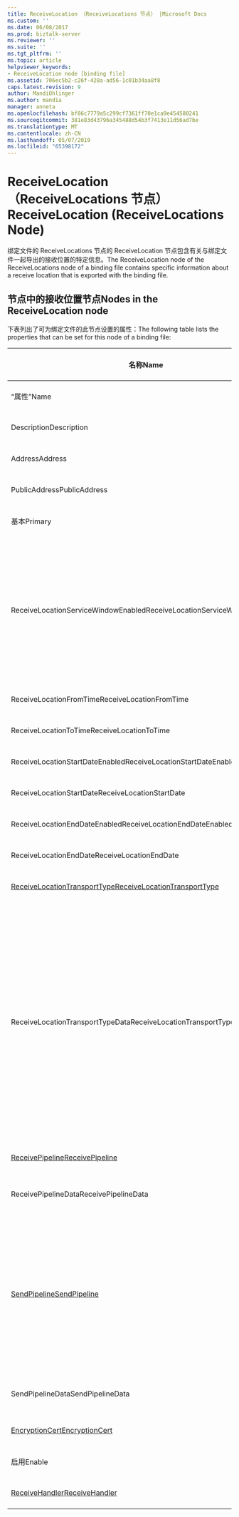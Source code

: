 ```yaml
---
title: ReceiveLocation （ReceiveLocations 节点） |Microsoft Docs
ms.custom: ''
ms.date: 06/08/2017
ms.prod: biztalk-server
ms.reviewer: ''
ms.suite: ''
ms.tgt_pltfrm: ''
ms.topic: article
helpviewer_keywords:
- ReceiveLocation node [binding file]
ms.assetid: 706ec5b2-c26f-428a-ad56-1c01b34aa8f8
caps.latest.revision: 9
author: MandiOhlinger
ms.author: mandia
manager: anneta
ms.openlocfilehash: bf86c7779a5c299cf7361ff70e1ca9e454580241
ms.sourcegitcommit: 381e83d43796a345488d54b3f7413e11d56ad7be
ms.translationtype: MT
ms.contentlocale: zh-CN
ms.lasthandoff: 05/07/2019
ms.locfileid: "65398172"
---
```

# <a name="receivelocation-receivelocations-node"></a><span data-ttu-id="7e827-102">ReceiveLocation （ReceiveLocations 节点）</span><span class="sxs-lookup"><span data-stu-id="7e827-102">ReceiveLocation (ReceiveLocations Node)</span></span>
<span data-ttu-id="7e827-103">绑定文件的 ReceiveLocations 节点的 ReceiveLocation 节点包含有关与绑定文件一起导出的接收位置的特定信息。</span><span class="sxs-lookup"><span data-stu-id="7e827-103">The ReceiveLocation node of the ReceiveLocations node of a binding file contains specific information about a receive location that is exported with the binding file.</span></span>  

## <a name="nodes-in-the-receivelocation-node"></a><span data-ttu-id="7e827-104">节点中的接收位置节点</span><span class="sxs-lookup"><span data-stu-id="7e827-104">Nodes in the ReceiveLocation node</span></span>  
 <span data-ttu-id="7e827-105">下表列出了可为绑定文件的此节点设置的属性：</span><span class="sxs-lookup"><span data-stu-id="7e827-105">The following table lists the properties that can be set for this node of a binding file:</span></span>  


|                                           <span data-ttu-id="7e827-106">**名称**</span><span class="sxs-lookup"><span data-stu-id="7e827-106">**Name**</span></span>                                           | <span data-ttu-id="7e827-107">**节点类型**</span><span class="sxs-lookup"><span data-stu-id="7e827-107">**Node Type**</span></span> |          <span data-ttu-id="7e827-108">**数据类型**</span><span class="sxs-lookup"><span data-stu-id="7e827-108">**Data Type**</span></span>          |                                                                                                                                                                                                       <span data-ttu-id="7e827-109">**说明**</span><span class="sxs-lookup"><span data-stu-id="7e827-109">**Description**</span></span>                                                                                                                                                                                                        | <span data-ttu-id="7e827-110">**限制**</span><span class="sxs-lookup"><span data-stu-id="7e827-110">**Restrictions**</span></span> |                                                                                                                         <span data-ttu-id="7e827-111">**注释**</span><span class="sxs-lookup"><span data-stu-id="7e827-111">**Comments**</span></span>                                                                                                                          |
|----------------------------------------------------------------------------------------------|---------------|---------------------------------|------------------------------------------------------------------------------------------------------------------------------------------------------------------------------------------------------------------------------------------------------------------------------------------------------------------------------------------------------------------------------------------------------------------------------|------------------|---------------------------------------------------------------------------------------------------------------------------------------------------------------------------------------------------------------------------------------------------------------|
|                                             <span data-ttu-id="7e827-112">“属性”</span><span class="sxs-lookup"><span data-stu-id="7e827-112">Name</span></span>                                             |   <span data-ttu-id="7e827-113">特性</span><span class="sxs-lookup"><span data-stu-id="7e827-113">Attribute</span></span>   |            <span data-ttu-id="7e827-114">xs:string</span><span class="sxs-lookup"><span data-stu-id="7e827-114">xs:string</span></span>            |                                                                                                                                                                                         <span data-ttu-id="7e827-115">指定接收位置的名称。</span><span class="sxs-lookup"><span data-stu-id="7e827-115">Specifies the name of the receive location.</span></span>                                                                                                                                                                                          |   <span data-ttu-id="7e827-116">可选</span><span class="sxs-lookup"><span data-stu-id="7e827-116">Not required</span></span>   |                                                                                                                     <span data-ttu-id="7e827-117">默认值：空</span><span class="sxs-lookup"><span data-stu-id="7e827-117">Default value: empty</span></span>                                                                                                                      |
|                                         <span data-ttu-id="7e827-118">Description</span><span class="sxs-lookup"><span data-stu-id="7e827-118">Description</span></span>                                          |    <span data-ttu-id="7e827-119">元素</span><span class="sxs-lookup"><span data-stu-id="7e827-119">Element</span></span>    |            <span data-ttu-id="7e827-120">xs:string</span><span class="sxs-lookup"><span data-stu-id="7e827-120">xs:string</span></span>            |                                                                                                                                                                                      <span data-ttu-id="7e827-121">指定接收位置的说明。</span><span class="sxs-lookup"><span data-stu-id="7e827-121">Specifies a description for the receive location.</span></span>                                                                                                                                                                                       |     <span data-ttu-id="7e827-122">Required</span><span class="sxs-lookup"><span data-stu-id="7e827-122">Required</span></span>     |                                                                                                                     <span data-ttu-id="7e827-123">默认值：空</span><span class="sxs-lookup"><span data-stu-id="7e827-123">Default value: empty</span></span>                                                                                                                      |
|                                           <span data-ttu-id="7e827-124">Address</span><span class="sxs-lookup"><span data-stu-id="7e827-124">Address</span></span>                                            |    <span data-ttu-id="7e827-125">元素</span><span class="sxs-lookup"><span data-stu-id="7e827-125">Element</span></span>    |            <span data-ttu-id="7e827-126">xs:string</span><span class="sxs-lookup"><span data-stu-id="7e827-126">xs:string</span></span>            |                                                                                                                                                                                        <span data-ttu-id="7e827-127">指定接收位置的地址。</span><span class="sxs-lookup"><span data-stu-id="7e827-127">Specifies the address of the receive location.</span></span>                                                                                                                                                                                        |     <span data-ttu-id="7e827-128">Required</span><span class="sxs-lookup"><span data-stu-id="7e827-128">Required</span></span>     |                                                                                                                     <span data-ttu-id="7e827-129">默认值：空</span><span class="sxs-lookup"><span data-stu-id="7e827-129">Default value: empty</span></span>                                                                                                                      |
|                                        <span data-ttu-id="7e827-130">PublicAddress</span><span class="sxs-lookup"><span data-stu-id="7e827-130">PublicAddress</span></span>                                         |    <span data-ttu-id="7e827-131">元素</span><span class="sxs-lookup"><span data-stu-id="7e827-131">Element</span></span>    |            <span data-ttu-id="7e827-132">xs:string</span><span class="sxs-lookup"><span data-stu-id="7e827-132">xs:string</span></span>            |                                                                                                                                                                                    <span data-ttu-id="7e827-133">指定接收位置的公用地址。</span><span class="sxs-lookup"><span data-stu-id="7e827-133">Specifies the public address of the receive location.</span></span>                                                                                                                                                                                     |   <span data-ttu-id="7e827-134">可选</span><span class="sxs-lookup"><span data-stu-id="7e827-134">Not required</span></span>   |                                                                                                                     <span data-ttu-id="7e827-135">默认值：空</span><span class="sxs-lookup"><span data-stu-id="7e827-135">Default value: empty</span></span>                                                                                                                      |
|                                           <span data-ttu-id="7e827-136">基本</span><span class="sxs-lookup"><span data-stu-id="7e827-136">Primary</span></span>                                            |    <span data-ttu-id="7e827-137">元素</span><span class="sxs-lookup"><span data-stu-id="7e827-137">Element</span></span>    |           <span data-ttu-id="7e827-138">xs:boolean</span><span class="sxs-lookup"><span data-stu-id="7e827-138">xs:boolean</span></span>            |                                                                                                                                                                                      <span data-ttu-id="7e827-139">指定是否为主接收位置。</span><span class="sxs-lookup"><span data-stu-id="7e827-139">Specifies whether the receive location is primary.</span></span>                                                                                                                                                                                      |     <span data-ttu-id="7e827-140">Required</span><span class="sxs-lookup"><span data-stu-id="7e827-140">Required</span></span>     |                                                                                                                      <span data-ttu-id="7e827-141">默认值：无</span><span class="sxs-lookup"><span data-stu-id="7e827-141">Default value: none</span></span>                                                                                                                      |
|                             <span data-ttu-id="7e827-142">ReceiveLocationServiceWindowEnabled</span><span class="sxs-lookup"><span data-stu-id="7e827-142">ReceiveLocationServiceWindowEnabled</span></span>                              |    <span data-ttu-id="7e827-143">元素</span><span class="sxs-lookup"><span data-stu-id="7e827-143">Element</span></span>    |           <span data-ttu-id="7e827-144">xs:boolean</span><span class="sxs-lookup"><span data-stu-id="7e827-144">xs:boolean</span></span>            |                                                                                                                                                                                       <span data-ttu-id="7e827-145">指定是否启用服务时段。</span><span class="sxs-lookup"><span data-stu-id="7e827-145">Specifies whether the service window is enabled.</span></span>                                                                                                                                                                                       |     <span data-ttu-id="7e827-146">Required</span><span class="sxs-lookup"><span data-stu-id="7e827-146">Required</span></span>     |                                                                       <span data-ttu-id="7e827-147">默认值：无</span><span class="sxs-lookup"><span data-stu-id="7e827-147">Default value: none</span></span><br /><br /> <span data-ttu-id="7e827-148">指定 **，则返回 true**如果已启用服务时段; 否则，请指定**false。**</span><span class="sxs-lookup"><span data-stu-id="7e827-148">Specify **true** if the service window is enabled; otherwise, specify **false.**</span></span>                                                                        |
|                                   <span data-ttu-id="7e827-149">ReceiveLocationFromTime</span><span class="sxs-lookup"><span data-stu-id="7e827-149">ReceiveLocationFromTime</span></span>                                    |    <span data-ttu-id="7e827-150">元素</span><span class="sxs-lookup"><span data-stu-id="7e827-150">Element</span></span>    |           <span data-ttu-id="7e827-151">xs:dateTime</span><span class="sxs-lookup"><span data-stu-id="7e827-151">xs:dateTime</span></span>           |                                                                                                                                                                                       <span data-ttu-id="7e827-152">指定服务时段的开始时间。</span><span class="sxs-lookup"><span data-stu-id="7e827-152">Specifies the start time of the service window.</span></span>                                                                                                                                                                                        |     <span data-ttu-id="7e827-153">Required</span><span class="sxs-lookup"><span data-stu-id="7e827-153">Required</span></span>     |                                                                                                                      <span data-ttu-id="7e827-154">默认值：无</span><span class="sxs-lookup"><span data-stu-id="7e827-154">Default value: none</span></span>                                                                                                                      |
|                                    <span data-ttu-id="7e827-155">ReceiveLocationToTime</span><span class="sxs-lookup"><span data-stu-id="7e827-155">ReceiveLocationToTime</span></span>                                     |    <span data-ttu-id="7e827-156">元素</span><span class="sxs-lookup"><span data-stu-id="7e827-156">Element</span></span>    |           <span data-ttu-id="7e827-157">xs:dateTime</span><span class="sxs-lookup"><span data-stu-id="7e827-157">xs:dateTime</span></span>           |                                                                                                                                                                                        <span data-ttu-id="7e827-158">指定服务时段的结束时间。</span><span class="sxs-lookup"><span data-stu-id="7e827-158">Specifies the end time of the service window.</span></span>                                                                                                                                                                                         |     <span data-ttu-id="7e827-159">Required</span><span class="sxs-lookup"><span data-stu-id="7e827-159">Required</span></span>     |                                                                                                                      <span data-ttu-id="7e827-160">默认值：无</span><span class="sxs-lookup"><span data-stu-id="7e827-160">Default value: none</span></span>                                                                                                                      |
|                               <span data-ttu-id="7e827-161">ReceiveLocationStartDateEnabled</span><span class="sxs-lookup"><span data-stu-id="7e827-161">ReceiveLocationStartDateEnabled</span></span>                                |    <span data-ttu-id="7e827-162">元素</span><span class="sxs-lookup"><span data-stu-id="7e827-162">Element</span></span>    |           <span data-ttu-id="7e827-163">xs:boolean</span><span class="sxs-lookup"><span data-stu-id="7e827-163">xs:boolean</span></span>            |                                                                                                                                                                             <span data-ttu-id="7e827-164">指定是否启用服务时段的开始日期。</span><span class="sxs-lookup"><span data-stu-id="7e827-164">Specifies whether the start date for the service window is enabled.</span></span>                                                                                                                                                                              |     <span data-ttu-id="7e827-165">Required</span><span class="sxs-lookup"><span data-stu-id="7e827-165">Required</span></span>     |                                                                                                                      <span data-ttu-id="7e827-166">默认值：无</span><span class="sxs-lookup"><span data-stu-id="7e827-166">Default value: none</span></span>                                                                                                                      |
|                                   <span data-ttu-id="7e827-167">ReceiveLocationStartDate</span><span class="sxs-lookup"><span data-stu-id="7e827-167">ReceiveLocationStartDate</span></span>                                   |    <span data-ttu-id="7e827-168">元素</span><span class="sxs-lookup"><span data-stu-id="7e827-168">Element</span></span>    |           <span data-ttu-id="7e827-169">xs:dateTime</span><span class="sxs-lookup"><span data-stu-id="7e827-169">xs:dateTime</span></span>           |                                                                                                                                                                                       <span data-ttu-id="7e827-170">指定服务时段的开始日期。</span><span class="sxs-lookup"><span data-stu-id="7e827-170">Specifies the start date of the service window.</span></span>                                                                                                                                                                                        |     <span data-ttu-id="7e827-171">Required</span><span class="sxs-lookup"><span data-stu-id="7e827-171">Required</span></span>     |                                                                                                                      <span data-ttu-id="7e827-172">默认值：无</span><span class="sxs-lookup"><span data-stu-id="7e827-172">Default value: none</span></span>                                                                                                                      |
|                                <span data-ttu-id="7e827-173">ReceiveLocationEndDateEnabled</span><span class="sxs-lookup"><span data-stu-id="7e827-173">ReceiveLocationEndDateEnabled</span></span>                                 |    <span data-ttu-id="7e827-174">元素</span><span class="sxs-lookup"><span data-stu-id="7e827-174">Element</span></span>    |           <span data-ttu-id="7e827-175">xs:boolean</span><span class="sxs-lookup"><span data-stu-id="7e827-175">xs:boolean</span></span>            |                                                                                                                                                                              <span data-ttu-id="7e827-176">指定是否启用服务时段的结束日期。</span><span class="sxs-lookup"><span data-stu-id="7e827-176">Specifies whether the end date for the service window is enabled.</span></span>                                                                                                                                                                               |     <span data-ttu-id="7e827-177">Required</span><span class="sxs-lookup"><span data-stu-id="7e827-177">Required</span></span>     |                                                                                                                      <span data-ttu-id="7e827-178">默认值：无</span><span class="sxs-lookup"><span data-stu-id="7e827-178">Default value: none</span></span>                                                                                                                      |
|                                    <span data-ttu-id="7e827-179">ReceiveLocationEndDate</span><span class="sxs-lookup"><span data-stu-id="7e827-179">ReceiveLocationEndDate</span></span>                                    |    <span data-ttu-id="7e827-180">元素</span><span class="sxs-lookup"><span data-stu-id="7e827-180">Element</span></span>    |           <span data-ttu-id="7e827-181">xs:dateTime</span><span class="sxs-lookup"><span data-stu-id="7e827-181">xs:dateTime</span></span>           |                                                                                                                                                                                        <span data-ttu-id="7e827-182">指定服务时段的结束日期。</span><span class="sxs-lookup"><span data-stu-id="7e827-182">Specifies the end date of the service window.</span></span>                                                                                                                                                                                         |     <span data-ttu-id="7e827-183">Required</span><span class="sxs-lookup"><span data-stu-id="7e827-183">Required</span></span>     |                                                                                                                      <span data-ttu-id="7e827-184">默认值：无</span><span class="sxs-lookup"><span data-stu-id="7e827-184">Default value: none</span></span>                                                                                                                      |
| [<span data-ttu-id="7e827-185">ReceiveLocationTransportType</span><span class="sxs-lookup"><span data-stu-id="7e827-185">ReceiveLocationTransportType</span></span>](../core/receivelocationtransporttype-receivelocation-node.md) |    <span data-ttu-id="7e827-186">录制</span><span class="sxs-lookup"><span data-stu-id="7e827-186">Record</span></span>     |   <span data-ttu-id="7e827-187">ProtocolType (ComplexType)</span><span class="sxs-lookup"><span data-stu-id="7e827-187">ProtocolType (ComplexType)</span></span>    |                                                                                                                                                                                    <span data-ttu-id="7e827-188">为此接收位置指定的传输类型</span><span class="sxs-lookup"><span data-stu-id="7e827-188">Specifies the transport type for this receive location</span></span>                                                                                                                                                                                    |     <span data-ttu-id="7e827-189">Required</span><span class="sxs-lookup"><span data-stu-id="7e827-189">Required</span></span>     |                                                                                                                      <span data-ttu-id="7e827-190">默认值：无</span><span class="sxs-lookup"><span data-stu-id="7e827-190">Default value: none</span></span>                                                                                                                      |
|                               <span data-ttu-id="7e827-191">ReceiveLocationTransportTypeData</span><span class="sxs-lookup"><span data-stu-id="7e827-191">ReceiveLocationTransportTypeData</span></span>                               |    <span data-ttu-id="7e827-192">元素</span><span class="sxs-lookup"><span data-stu-id="7e827-192">Element</span></span>    |            <span data-ttu-id="7e827-193">xs:string</span><span class="sxs-lookup"><span data-stu-id="7e827-193">xs:string</span></span>            |                                                                                                                                                                              <span data-ttu-id="7e827-194">指定接收位置的传输类型属性。</span><span class="sxs-lookup"><span data-stu-id="7e827-194">Specifies the transport type properties for the receive location.</span></span>                                                                                                                                                                               |   <span data-ttu-id="7e827-195">可选</span><span class="sxs-lookup"><span data-stu-id="7e827-195">Not required</span></span>   | <span data-ttu-id="7e827-196">默认值：空</span><span class="sxs-lookup"><span data-stu-id="7e827-196">Default value: empty</span></span><br /><br /> <span data-ttu-id="7e827-197">请参阅[集成的 BizTalk 适配器的配置属性](../core/configuration-properties-for-integrated-biztalk-adapters.md)适配器可以存储在此字符串中的属性有关的特定信息。</span><span class="sxs-lookup"><span data-stu-id="7e827-197">See [Configuration Properties for Integrated BizTalk Adapters](../core/configuration-properties-for-integrated-biztalk-adapters.md) for adapter specific information about the properties that can be stored in this string.</span></span> |
|              [<span data-ttu-id="7e827-198">ReceivePipeline</span><span class="sxs-lookup"><span data-stu-id="7e827-198">ReceivePipeline</span></span>](../core/receivepipeline-receivelocation-node.md)              |    <span data-ttu-id="7e827-199">录制</span><span class="sxs-lookup"><span data-stu-id="7e827-199">Record</span></span>     |    <span data-ttu-id="7e827-200">PipelineRef (ComplexType)</span><span class="sxs-lookup"><span data-stu-id="7e827-200">PipelineRef (ComplexType)</span></span>    |                                                                                                                                                                                   <span data-ttu-id="7e827-201">指定接收位置的接收管道。</span><span class="sxs-lookup"><span data-stu-id="7e827-201">Specifies the receive pipeline for the receive location.</span></span>                                                                                                                                                                                   |     <span data-ttu-id="7e827-202">Required</span><span class="sxs-lookup"><span data-stu-id="7e827-202">Required</span></span>     |                                                                                                                      <span data-ttu-id="7e827-203">默认值：无</span><span class="sxs-lookup"><span data-stu-id="7e827-203">Default value: none</span></span>                                                                                                                      |
|                                     <span data-ttu-id="7e827-204">ReceivePipelineData</span><span class="sxs-lookup"><span data-stu-id="7e827-204">ReceivePipelineData</span></span>                                      |    <span data-ttu-id="7e827-205">元素</span><span class="sxs-lookup"><span data-stu-id="7e827-205">Element</span></span>    |            <span data-ttu-id="7e827-206">xs:string</span><span class="sxs-lookup"><span data-stu-id="7e827-206">xs:string</span></span>            |                                                                                                                                                             <span data-ttu-id="7e827-207">指定特定于用于此接收位置的接收管道的自定义配置。</span><span class="sxs-lookup"><span data-stu-id="7e827-207">Specifies the custom configuration specific to the receive pipeline used for this receive location.</span></span>                                                                                                                                                              |     <span data-ttu-id="7e827-208">Required</span><span class="sxs-lookup"><span data-stu-id="7e827-208">Required</span></span>     |                                                                                                                     <span data-ttu-id="7e827-209">默认值：空</span><span class="sxs-lookup"><span data-stu-id="7e827-209">Default value: empty</span></span>                                                                                                                      |
|                 [<span data-ttu-id="7e827-210">SendPipeline</span><span class="sxs-lookup"><span data-stu-id="7e827-210">SendPipeline</span></span>](../core/sendpipeline-receivelocation-node.md)                 |    <span data-ttu-id="7e827-211">录制</span><span class="sxs-lookup"><span data-stu-id="7e827-211">Record</span></span>     |    <span data-ttu-id="7e827-212">PipelineRef (ComplexType)</span><span class="sxs-lookup"><span data-stu-id="7e827-212">PipelineRef (ComplexType)</span></span>    | <span data-ttu-id="7e827-213">指定了两个双向接收位置发送管道。</span><span class="sxs-lookup"><span data-stu-id="7e827-213">Specifies the send pipeline for a two way receive location.</span></span> <span data-ttu-id="7e827-214">**注意：** 在[!INCLUDE[btsBizTalkServerNoVersion](../includes/btsbiztalkservernoversion-md.md)]发送管道双向接收所指定的接收位置，而不是在接收端口。</span><span class="sxs-lookup"><span data-stu-id="7e827-214">**Note:**  In [!INCLUDE[btsBizTalkServerNoVersion](../includes/btsbiztalkservernoversion-md.md)] send pipelines for two-way receives are specified at the receive location rather than at the receive port.</span></span> <span data-ttu-id="7e827-215">除非另行指定绑定文件中，则接收位置将自动继承其所属的接收端口的发送管道。</span><span class="sxs-lookup"><span data-stu-id="7e827-215">Unless otherwise specified in the binding file, a receive location will automatically inherit the send pipeline from the receive port it belongs to.</span></span> |     <span data-ttu-id="7e827-216">Required</span><span class="sxs-lookup"><span data-stu-id="7e827-216">Required</span></span>     |                                                                                                                      <span data-ttu-id="7e827-217">默认值：无</span><span class="sxs-lookup"><span data-stu-id="7e827-217">Default value: none</span></span>                                                                                                                      |
|                                       <span data-ttu-id="7e827-218">SendPipelineData</span><span class="sxs-lookup"><span data-stu-id="7e827-218">SendPipelineData</span></span>                                       |    <span data-ttu-id="7e827-219">元素</span><span class="sxs-lookup"><span data-stu-id="7e827-219">Element</span></span>    |            <span data-ttu-id="7e827-220">xs:string</span><span class="sxs-lookup"><span data-stu-id="7e827-220">xs:string</span></span>            |                                                                                                                                                               <span data-ttu-id="7e827-221">指定特定于此使用的发送管道的自定义配置接收位置。</span><span class="sxs-lookup"><span data-stu-id="7e827-221">Specifies the custom configuration specific to the send pipeline used for this receive location.</span></span>                                                                                                                                                               |     <span data-ttu-id="7e827-222">Required</span><span class="sxs-lookup"><span data-stu-id="7e827-222">Required</span></span>     |                                                                                                                     <span data-ttu-id="7e827-223">默认值：空</span><span class="sxs-lookup"><span data-stu-id="7e827-223">Default value: empty</span></span>                                                                                                                      |
|               [<span data-ttu-id="7e827-224">EncryptionCert</span><span class="sxs-lookup"><span data-stu-id="7e827-224">EncryptionCert</span></span>](../core/encryptioncert-receivelocation-node.md)               |    <span data-ttu-id="7e827-225">录制</span><span class="sxs-lookup"><span data-stu-id="7e827-225">Record</span></span>     |  <span data-ttu-id="7e827-226">CertificateInfo (ComplexType)</span><span class="sxs-lookup"><span data-stu-id="7e827-226">CertificateInfo (ComplexType)</span></span>  |                                                                                                                                                                          <span data-ttu-id="7e827-227">指定与接收位置关联的加密证书。</span><span class="sxs-lookup"><span data-stu-id="7e827-227">Specifies the encryption certificate associated with the receive location.</span></span>                                                                                                                                                                          |   <span data-ttu-id="7e827-228">可选</span><span class="sxs-lookup"><span data-stu-id="7e827-228">Not required</span></span>   |                                                                                                                      <span data-ttu-id="7e827-229">默认值：无</span><span class="sxs-lookup"><span data-stu-id="7e827-229">Default value: none</span></span>                                                                                                                      |
|                                            <span data-ttu-id="7e827-230">启用</span><span class="sxs-lookup"><span data-stu-id="7e827-230">Enable</span></span>                                            |    <span data-ttu-id="7e827-231">元素</span><span class="sxs-lookup"><span data-stu-id="7e827-231">Element</span></span>    |           <span data-ttu-id="7e827-232">xs:boolean</span><span class="sxs-lookup"><span data-stu-id="7e827-232">xs:boolean</span></span>            |                                                                                                                                                                                  <span data-ttu-id="7e827-233">指定是否启用接收位置。</span><span class="sxs-lookup"><span data-stu-id="7e827-233">Specifies whether the receive location is enabled or not.</span></span>                                                                                                                                                                                   |     <span data-ttu-id="7e827-234">Required</span><span class="sxs-lookup"><span data-stu-id="7e827-234">Required</span></span>     |                                                                                                                      <span data-ttu-id="7e827-235">默认值：无</span><span class="sxs-lookup"><span data-stu-id="7e827-235">Default value: none</span></span>                                                                                                                      |
|               [<span data-ttu-id="7e827-236">ReceiveHandler</span><span class="sxs-lookup"><span data-stu-id="7e827-236">ReceiveHandler</span></span>](../core/receivehandler-receivelocation-node.md)               |    <span data-ttu-id="7e827-237">录制</span><span class="sxs-lookup"><span data-stu-id="7e827-237">Record</span></span>     | <span data-ttu-id="7e827-238">ReceiveHandlerRef (ComplexType)</span><span class="sxs-lookup"><span data-stu-id="7e827-238">ReceiveHandlerRef (ComplexType)</span></span> |                                                                                                                                                                               <span data-ttu-id="7e827-239">指定要用于此接收位置的接收处理程序。</span><span class="sxs-lookup"><span data-stu-id="7e827-239">Specifies the receive handler to use for this receive location.</span></span>                                                                                                                                                                                |   <span data-ttu-id="7e827-240">可选</span><span class="sxs-lookup"><span data-stu-id="7e827-240">Not required</span></span>   |                                                                                                                      <span data-ttu-id="7e827-241">默认值：无</span><span class="sxs-lookup"><span data-stu-id="7e827-241">Default value: none</span></span>                                                                                                                      |

